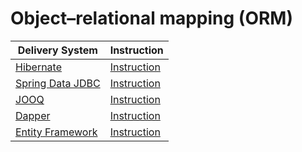 # Object–relational mapping (ORM)

| Delivery System                                                 | Instruction                           |
|-----------------------------------------------------------------|---------------------------------------|
| [Hibernate](https://hibernate.org/orm/)                         | [Instruction](../hibernate.md)        |
| [Spring Data JDBC](https://spring.io/projects/spring-data-jdbc) | [Instruction](../spring-data-jdbc.md) |
| [JOOQ](https://www.jooq.org/)                                   | [Instruction](../jooq.md)             |
| [Dapper](https://www.learndapper.com/)                          | [Instruction](../dapper.md)           |
| [Entity Framework](https://docs.microsoft.com/ef/core/index)    | [Instruction](../entity_framework.md) |